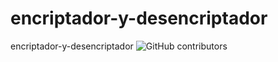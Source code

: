 # encriptador-y-desencriptador
encriptador-y-desencriptador
<img alt="GitHub contributors" src="https://img.shields.io/github/contributors/pedrogalvis/encriptador-y-desencriptador">

